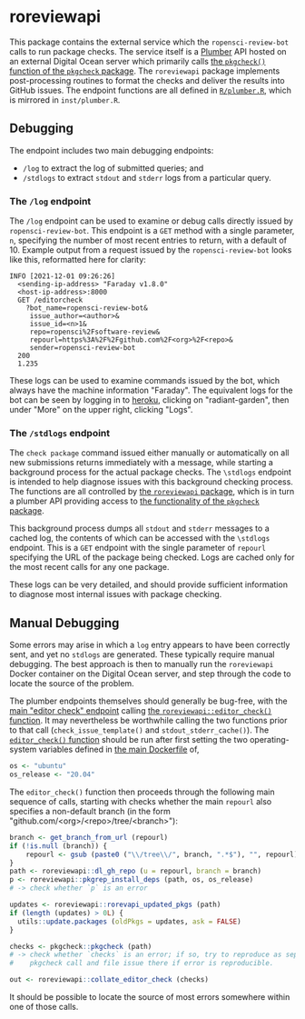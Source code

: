 
# roreviewapi

This package contains the external service which the `ropensci-review-bot`
calls to run package checks. The service itself is a
[Plumber](https://rplumber.io) API hosted on an external Digital Ocean server
which primarily calls [the `pkgcheck()` function of the `pkgcheck`
package](/pkgcheck/pkgcheck). The `roreviewapi` package implements
post-processing routines to format the checks and deliver the results into
GitHub issues. The endpoint functions are all defined in
[`R/plumber.R`](https://github.com/ropensci-review-tools/roreviewapi/blob/main/R/plumber.R),
which is mirrored in `inst/plumber.R`.

## Debugging

The endpoint includes two main debugging endpoints:

- `/log` to extract the log of submitted queries; and
- `/stdlogs` to extract `stdout` and `stderr` logs from a particular query.

### The `/log` endpoint

The `/log` endpoint can be used to examine or debug calls directly issued by
`ropensci-review-bot`. This endpoint is a `GET` method with a single parameter,
`n`, specifying the number of most recent entries to return, with a default of
10. Example output from a request issued by the `ropensci-review-bot` looks
like this, reformatted here for clarity:

```
INFO [2021-12-01 09:26:26] 
  <sending-ip-address> "Faraday v1.8.0"
  <host-ip-address>:8000
  GET /editorcheck
    ?bot_name=ropensci-review-bot&
     issue_author=<author>&
     issue_id=<n>1&
     repo=ropensci%2Fsoftware-review&
     repourl=https%3A%2F%2Fgithub.com%2F<org>%2F<repo>&
     sender=ropensci-review-bot
  200
  1.235
```

These logs can be used to examine commands issued by the bot, which always have
the machine information "Faraday". The equivalent logs for the bot can be seen
by logging in to [heroku](https://heroku.com), clicking on "radiant-garden",
then under "More" on the upper right, clicking "Logs".

### The `/stdlogs` endpoint

The `check package` command issued either manually or automatically on all new
submissions returns immediately with a message, while starting a background
process for the actual package checks. The `\stdlogs` endpoint is intended to
help diagnose issues with this background checking process. The functions are
all controlled by [the `roreviewapi`
package](https://github.com/ropensci-review-tools/roreviewapi), which is in
turn a plumber API providing access to [the functionality of the `pkgcheck`
package](https://github.com/ropensci-review-tools/pkgcheck).

This background process dumps all `stdout` and `stderr` messages to a cached
log, the contents of which can be accessed with the `\stdlogs` endpoint. This
is a `GET` endpoint with the single parameter of `repourl` specifying the URL
of the package being checked. Logs are cached only for the most recent calls
for any one package.

These logs can be very detailed, and should provide sufficient information to
diagnose most internal issues with package checking.

## Manual Debugging

Some errors may arise in which a `log` entry appears to have been correctly
sent, and yet no `stdlogs` are generated. These typically require manual
debugging. The best approach is then to manually run the `roreviewapi` Docker
container on the Digital Ocean server, and step through the code to locate the
source of the problem.

The plumber endpoints themselves should generally be bug-free, with the [main
"editor check"
endpoint](https://github.com/ropensci-review-tools/roreviewapi/blob/main/R/plumber.R)
calling [the `roreviewapi::editor_check()`
function](https://docs.ropensci.org/roreviewapi/reference/editor_check.html).
It may nevertheless be worthwhile calling the two functions prior to that call
(`check_issue_template()` and `stdout_stderr_cache()`). The [`editor_check()`
function](https://github.com/ropensci-review-tools/roreviewapi/blob/main/R/editor-check.R)
should be run after first setting the two operating-system variables defined in
[the main
Dockerfile](https://github.com/ropensci-review-tools/roreviewapi/blob/578f7ce7d6efb3d4b3893b73407835d2af8a2c38/Dockerfile#L25)
of,

``` r
os <- "ubuntu"
os_release <- "20.04"
```

The `editor_check()` function then proceeds through the following main sequence
of calls, starting with checks whether the main `repourl` also specifies a
non-default branch (in the form "github.com/\<org\>/\<repo\>/tree/\<branch\>"):

``` r
branch <- get_branch_from_url (repourl)
if (!is.null (branch)) {
    repourl <- gsub (paste0 ("\\/tree\\/", branch, ".*$"), "", repourl)
}
path <- roreviewapi::dl_gh_repo (u = repourl, branch = branch)
p <- roreviewapi::pkgrep_install_deps (path, os, os_release)
# -> check whether `p` is an error

updates <- roreviewapi::rorevapi_updated_pkgs (path)
if (length (updates) > 0L) {
  utils::update.packages (oldPkgs = updates, ask = FALSE)
}

checks <- pkgcheck::pkgcheck (path)
# -> check whether `checks` is an error; if so, try to reproduce as separate
#    pkgcheck call and file issue there if error is reproducible.

out <- roreviewapi::collate_editor_check (checks)
```

It should be possible to locate the source of most errors somewhere within one
of those calls.
